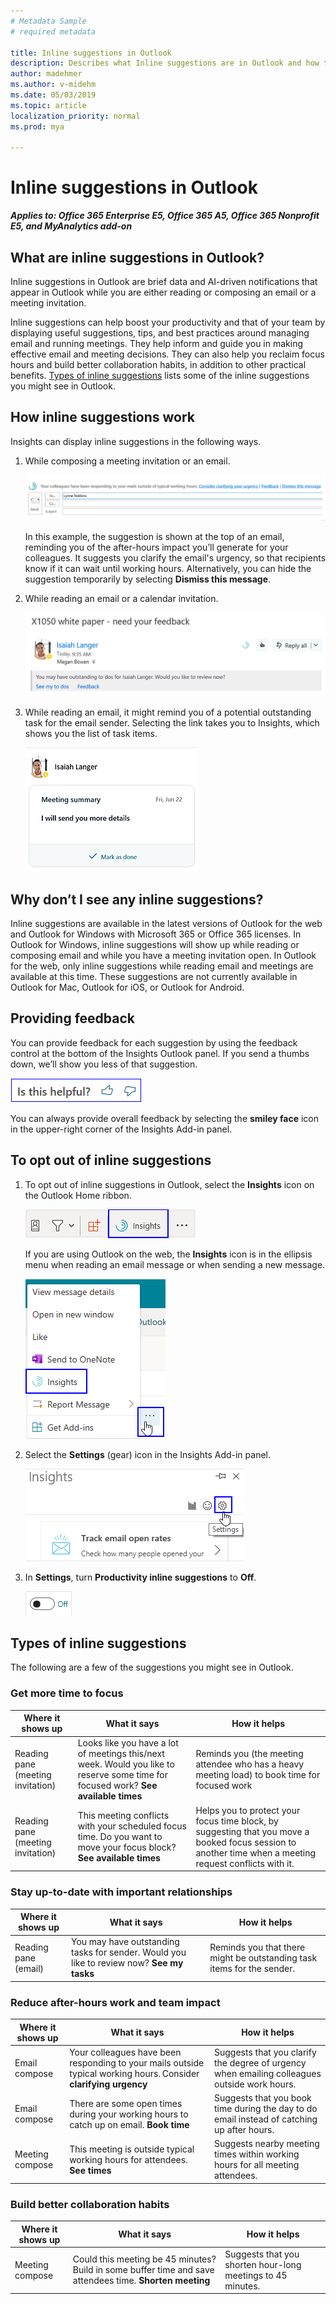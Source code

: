 ```yaml
---
# Metadata Sample
# required metadata

title: Inline suggestions in Outlook
description: Describes what Inline suggestions are in Outlook and how they work
author: madehmer
ms.author: v-midehm
ms.date: 05/03/2019
ms.topic: article
localization_priority: normal 
ms.prod: mya

---
```


# Inline suggestions in Outlook

**_Applies to: Office 365 Enterprise E5, Office 365 A5, Office 365 Nonprofit E5, and MyAnalytics add-on_**

## What are inline suggestions in Outlook?

Inline suggestions in Outlook are brief data and AI-driven notifications that appear in Outlook while you are either reading or composing an email or a meeting invitation.  

Inline suggestions can help boost your productivity and that of your team by displaying useful suggestions, tips, and best practices around managing email and running meetings. They help inform and guide you in making effective email and meeting decisions. They can also help you reclaim focus hours and build better collaboration habits, in addition to other practical benefits. [Types of inline suggestions](#types-of-inline-suggestions) lists some of the inline suggestions you might see in Outlook.

## How inline suggestions work

Insights can display inline suggestions in the following ways.

1. While composing a meeting invitation or an email.

   ![inline suggestions meeting image 01](../../Images/mya/use/nudges-meeting-01.png)

   In this example, the suggestion is shown at the top of an email, reminding you of the after-hours impact you’ll generate for your colleagues. It suggests you clarify the email's urgency, so that recipients know if it can wait until working hours. Alternatively, you can hide the suggestion temporarily by selecting **Dismiss this message**.

2. While reading an email or a calendar invitation.

   ![inline suggestions email image 02](../../Images/mya/use/nudges-email-02.png)

3. While reading an email, it might remind you of a potential outstanding task for the email sender. Selecting the link takes you to Insights, which shows you the list of task items.

   ![inline suggestions meeting image 03](../../Images/mya/use/nudges-meeting-summary_03.png)

## Why don’t I see any inline suggestions?

Inline suggestions are available in the latest versions of Outlook for the web and Outlook for Windows with Microsoft 365 or Office 365 licenses. In Outlook for Windows, inline suggestions will show up while reading or composing email and while you have a meeting invitation open. In Outlook for the web, only inline suggestions while reading email and meetings are available at this time. These suggestions are not currently available in Outlook for Mac, Outlook for iOS, or Outlook for Android.

## Providing feedback

You can provide feedback for each suggestion by using the feedback control at the bottom of the Insights Outlook panel. If you send a thumbs down, we’ll show you less of that suggestion.

   ![inline suggestions feedback](../../Images/mya/use/helpful.png)

You can always provide overall feedback by selecting the **smiley face** icon in the upper-right corner of the Insights Add-in panel.

## To opt out of inline suggestions

1. To opt out of inline suggestions in Outlook, select the **Insights** icon on the Outlook Home ribbon.

      ![Insights icon in Outlook](../../Images/mya/use/insights-icon.png)

      If you are using Outlook on the web, the **Insights** icon is in the ellipsis menu when reading an email message or when sending a new message.

     ![insights icon in Outlook on the web](../../Images/mya/use/owa-insights.png)

2. Select the **Settings** (gear) icon in the Insights Add-in panel.

   ![Insights settings](../../Images/mya/use/insights-settings.png)

3. In **Settings**, turn **Productivity inline suggestions** to **Off**.

      ![Turn inline suggestions off](../../Images/mya/use/insights-off.png)

## Types of inline suggestions

The following are a few of the suggestions you might see in Outlook.

### Get more time to focus

| Where it shows up  | What it says | How it helps  |
|------|-------|---------|
|Reading pane (meeting invitation)|Looks like you have a lot of meetings this/next week. Would you like to reserve some time for focused work? **See available times**|Reminds you (the meeting attendee who has a heavy meeting load) to book time for focused work|
|Reading pane (meeting invitation)|This meeting conflicts with your scheduled focus time. Do you want to move your focus block? **See available times**|Helps you to protect your focus time block, by suggesting that you move a booked focus session to another time when a meeting request conflicts with it.|

### Stay up-to-date with important relationships

| Where it shows up | What it says | How it helps |
|------|-------|---------|
| Reading pane (email) | You may have outstanding tasks for sender. Would you like to review now? **See my tasks** | Reminds you that there might be outstanding task items for the sender. |

### Reduce after-hours work and team impact

| Where it shows up  | What it says | How it helps |
|------|-------|---------|
|Email compose | Your colleagues have been responding to your mails outside typical working hours. Consider **clarifying urgency** |Suggests that you clarify the degree of urgency when emailing colleagues outside work hours. |
|Email compose | There are some open times during your working hours to catch up on email. **Book time** | Suggests that you book time during the day to do email instead of catching up after hours. |
|Meeting compose | This meeting is outside typical working hours for attendees. **See times** | Suggests nearby meeting times within working hours for all meeting attendees. |

### Build better collaboration habits

| Where it shows up  | What it says | How it helps |
|------|-------|---------|
|Meeting compose | Could this meeting be 45 minutes? Build in some buffer time and save attendees time. **Shorten meeting** |Suggests that you shorten hour-long meetings to 45 minutes. |

